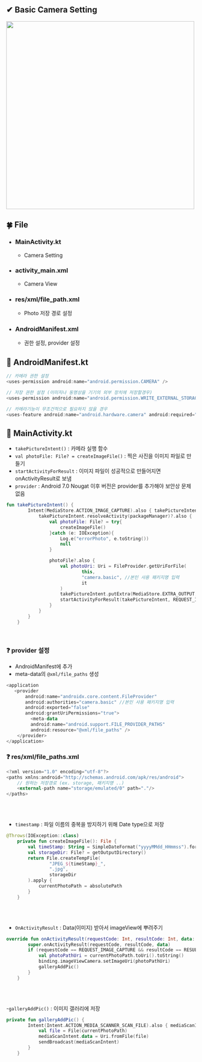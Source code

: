 ## **✔ Basic Camera Setting**
<img src="https://github.com/hyooosong/AndroidPractice/blob/master/BasicCamera/basicCamera.gif" height="500"/>

## 🍀 File
- ### MainActivity.kt
  - Camera Setting
- ### activity_main.xml
  - Camera View
- ### res/xml/file_path.xml
  - Photo 저장 경로 설정
- ### AndroidManifest.xml
  - 권한 설정, provider 설정

## 💚 AndroidManifest.kt
```kotlin
// 카메라 권한 설정
<uses-permission android:name="android.permission.CAMERA" />  

// 저장 권한 설정 (이미지나 동영상을 기기의 외부 장치에 저장할경우)
<uses-permission android:name="android.permission.WRITE_EXTERNAL_STORAGE" />

// 카메라기능이 무조건적으로 필요하지 않을 경우
<uses-feature android:name="android.hardware.camera" android:required="false" />
```

## 💚 MainActivity.kt
- `takePictureIntent()` : 카메라 실행 함수
- `val photoFile: File? = createImageFile()` : 찍은 사진을 이미지 파일로 만들기
- `startActivityForResult` : 이미지 파일이 성공적으로 만들어지면 onActivityResult로 보냄
- `provider` : Android 7.0 Nougat 이후 버전은 provider를 추가해야 보안상 문제 없음

```kotlin
fun takePictureIntent() {
        Intent(MediaStore.ACTION_IMAGE_CAPTURE).also { takePictureIntent ->
            takePictureIntent.resolveActivity(packageManager)?.also {
                val photoFile: File? = try{
                    createImageFile()
                }catch (e: IOException){
                    Log.e("errorPhoto", e.toString())
                    null
                }

                photoFile?.also {
                    val photoUri: Uri = FileProvider.getUriForFile(
                            this,
                            "camera.basic", //본인 사용 패키지명 입력
                            it
                    )
                    takePictureIntent.putExtra(MediaStore.EXTRA_OUTPUT, photoUri)
                    startActivityForResult(takePictureIntent, REQUEST_IMAGE_CAPTURE)
                }
            }
        }
    }
```
<br>
   
### ❓ provider 설정
- AndroidManifest에 추가
- meta-data의 `@xml/file_paths` 생성
```kotlin
<application
   <provider
       android:name="androidx.core.content.FileProvider"
       android:authorities="camera.basic" //본인 사용 패키지명 입력
       android:exported="false"
       android:grantUriPermissions="true">
         <meta-data
         android:name="android.support.FILE_PROVIDER_PATHS"
         android:resource="@xml/file_paths" />
    </provider>
</application>
```

### ❓ res/xml/file_paths.xml
```kotlin
<?xml version="1.0" encoding="utf-8"?>
<paths xmlns:android="http://schemas.android.com/apk/res/android">
    // 원하는 저장경로 (ex. storage, 패키지명 ..)
    <external-path name="storage/emulated/0" path="."/> 
</paths>
```

<br>
<br>

- `timestamp` : 파일 이름의 중복을 방지하기 위해 Date type으로 저장
```kotlin
@Throws(IOException::class)
    private fun createImageFile(): File {
        val timeStamp: String = SimpleDateFormat("yyyyMMdd_HHmmss").format(Date())
        val storageDir: File? = getOutputDirectory()
        return File.createTempFile(
                "JPEG_${timeStamp}_",
                ".jpg",
                storageDir
        ).apply {
            currentPhotoPath = absolutePath
        }  
    }
```

<br>
<br>

- `OnActivityResult` : Data(이미지) 받아서 imageView에 뿌려주기
```kotlin
override fun onActivityResult(requestCode: Int, resultCode: Int, data: Intent?) {
        super.onActivityResult(requestCode, resultCode, data)
        if (requestCode == REQUEST_IMAGE_CAPTURE && resultCode == RESULT_OK) {
            val photoPathUri = currentPhotoPath.toUri().toString()
            binding.imageViewCamera.setImageUri(photoPathUri)
            galleryAddPic()
        }
    }
```

<br>
<br>

-`galleryAddPic()` : 이미지 갤러리에 저장
```kotlin
private fun galleryAddPic() {
        Intent(Intent.ACTION_MEDIA_SCANNER_SCAN_FILE).also { mediaScanIntent ->
            val file = File(currentPhotoPath)
            mediaScanIntent.data = Uri.fromFile(file)
            sendBroadcast(mediaScanIntent)
        }
    }
```
